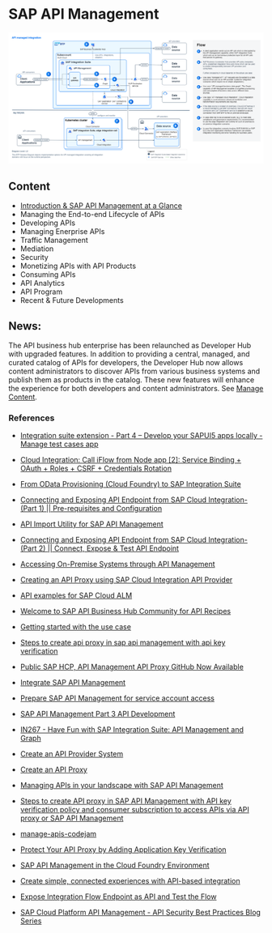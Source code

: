 # SAP API  Management

![apim-diagram](./images/API-Managed-Integration_diagram.png)

## Content

* [Introduction & SAP API Management at a Glance](../API%20Management/sub-pages/apim-introduction.md)
* Managing the End-to-end Lifecycle of APIs
* Developing APIs
* Managing Enerprise APIs
* Traffic Management 
* Mediation
* Security
* Monetizing APIs with API Products
* Consuming APIs
* API Analytics
* API Program
* Recent & Future Developments

## News: 
The API business hub enterprise has been relaunched as Developer Hub with upgraded features. In addition to providing a central, managed, and curated catalog of APIs for developers, the Developer Hub now allows content administrators to discover APIs from various business systems and publish them as products in the catalog. These new features will enhance the experience for both developers and content administrators. See [Manage Content](https://help.sap.com/docs/integration-suite/sap-integration-suite/manage-content).



### References
* [Integration suite extension - Part 4 – Develop your SAPUI5 apps locally - Manage test cases app](https://www.linkedin.com/pulse/integration-suite-extension-part-4-develop-your-sapui5-ravipati/)
* [Cloud Integration: Call iFlow from Node app [2]: Service Binding + OAuth + Roles + CSRF + Credentials Rotation](https://blogs.sap.com/2023/06/06/cloud-integration-call-iflow-from-node-app-2-service-binding-oauth-roles-csrf-credentials-rotation/)
* [From OData Provisioning (Cloud Foundry) to SAP Integration Suite](https://blogs.sap.com/2022/01/11/from-odata-provisioning-cloud-foundry-to-sap-integration-suite/)
* [Connecting and Exposing API Endpoint from SAP Cloud Integration-(Part 1) || Pre-requisites and Configuration](https://blogs.sap.com/2023/09/20/connecting-and-exposing-api-endpoint-from-sap-cloud-integration-part-1-everything-you-need-to-know-a-step-by-step-guide-pre-requisites-and-configuration/)
* [API Import Utility for SAP API Management](https://github.com/SAP-samples/api-management-api-import-utility)
* [Connecting and Exposing API Endpoint from SAP Cloud Integration-(Part 2) || Connect, Expose & Test API Endpoint](https://blogs.sap.com/2023/09/20/connecting-and-exposing-api-endpoint-from-sap-cloud-integration-part-2-connect-expose-test-api-endpoint/)

* [Accessing On-Premise Systems through API Management](https://help.sap.com/docs/integration-suite/sap-integration-suite/on-premise-connectivity-plan)

* [Creating an API Proxy using SAP Cloud Integration API Provider](https://help.sap.com/docs/integration-suite/sap-integration-suite/creating-api-from-sap-cloud-integration-api-provider)
* [API examples for SAP Cloud ALM](https://github.com/SAP-samples/cloud-alm-api-examples)
* [Welcome to SAP API Business Hub Community for API Recipes](https://github.com/SAP/apibusinesshub-api-recipes)
* [Getting started with the use case](https://github.com/SAP-samples/btp-create-api-integrations/blob/main/01-GettingStartedGuide/README.md)
* [Steps to create api proxy in sap api management with api key verification](https://community.sap.com/t5/technology-blogs-by-members/steps-to-create-api-proxy-in-sap-api-management-with-api-key-verification/ba-p/13573031)
* [Public SAP HCP, API Management API Proxy GitHub Now Available](https://community.sap.com/t5/technology-blogs-by-sap/public-sap-hcp-api-management-api-proxy-github-now-available/ba-p/13207966)
* [Integrate SAP API Management](https://github.com/SAP-samples/btp-cap-multitenant-saas/blob/main/docu/3-advanced/4-kyma-integrate-api-management/README.md)
* [Prepare SAP API Management for service account access](https://github.com/SAP-samples/btp-create-api-integrations/blob/main/02-LowCodeDevPortal/02-01-Prepare-api-proxy.md)
* [SAP API Management Part 3 API Development](https://saurabhtree.com/2024/03/03/sap-api-management-part-3-api-development/comment-page-1/)
* [IN267 - Have Fun with SAP Integration Suite: API Management and Graph](https://github.com/SAP-samples/teched2023-IN267)
* [Create an API Provider System](https://developers.sap.com/tutorials/hcp-apim-create-provider.html)
* [Create an API Proxy](https://developers.sap.com/tutorials/hcp-apim-create-api.html)
* [Managing APIs in your landscape with SAP API Management](https://github.com/SAP-samples/manage-apis-codejam/tree/main)
* [Steps to create API proxy in SAP API Management with API key verification policy and consumer subscription to access APIs via API proxy or SAP API Management](https://community.sap.com/t5/technology-blogs-by-members/steps-to-create-api-proxy-in-sap-api-management-with-api-key-verification/ba-p/13573031)
* [manage-apis-codejam](https://github.com/SAP-samples/manage-apis-codejam/tree/main)
* [Protect Your API Proxy by Adding Application Key Verification](https://developers.sap.com/tutorials/hcp-apim-verify-api..html)
* [SAP API Management in the Cloud Foundry Environment](https://help.sap.com/docs/sap-api-management/sap-api-management/sap-api-management-in-cloud-foundry-environment?version=Cloud)
* [Create simple, connected experiences with API-based integration](https://github.com/SAP-samples/btp-create-api-integrations/tree/main)
* [Expose Integration Flow Endpoint as API and Test the Flow](https://developers.sap.com/tutorials/cp-starter-isuite-api-management..html)
* [SAP Cloud Platform API Management - API Security Best Practices Blog Series](https://community.sap.com/t5/technology-blogs-by-sap/sap-cloud-platform-api-management-api-security-best-practices-blog-series/ba-p/13313891)